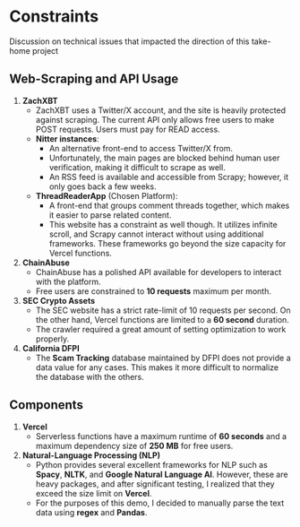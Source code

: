 # Constraints
Discussion on technical issues that impacted the direction of this take-home project

## Web-Scraping and API Usage
1. **ZachXBT**
    * ZachXBT uses a Twitter/X account, and the site is heavily protected against scraping. The current API only allows free users to make POST requests. Users must pay for READ access.
    * **Nitter instances**:
        * An alternative front-end to access Twitter/X from. 
        * Unfortunately, the main pages are blocked behind human user verification, making it difficult to scrape as well.
        * An RSS feed is available and accessible from Scrapy; however, it only goes back a few weeks.
    * **ThreadReaderApp** (Chosen Platform): 
        * A front-end that groups comment threads together, which makes it easier to parse related content. 
        * This website has a constraint as well though. It utilizes infinite scroll, and Scrapy cannot interact without using additional frameworks. These frameworks go beyond the size capacity for Vercel functions.
2. **ChainAbuse**
    * ChainAbuse has a polished API available for developers to interact with the platform.
    * Free users are constrained to **10 requests** maximum per month.
3. **SEC Crypto Assets**
    * The SEC website has a strict rate-limit of 10 requests per second. On the other hand, Vercel functions are limited to a **60 second** duration.
    * The crawler required a great amount of setting optimization to work properly.
4. **California DFPI**
    * The **Scam Tracking** database maintained by DFPI does not provide a data value for any cases. This makes it more difficult to normalize the database with the others.

## Components
1. **Vercel**
   * Serverless functions have a maximum runtime of **60 seconds** and a maximum dependency size of **250 MB** for free users.
2. **Natural-Language Processing (NLP)**
    * Python provides several excellent frameworks for NLP such as **Spacy**, **NLTK**, and **Google Natural Language AI**. However, these are heavy packages, and after significant testing, I realized that they exceed the size limit on **Vercel**.
    * For the purposes of this demo, I decided to manually parse the text data using **regex** and **Pandas**.